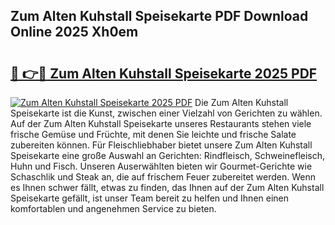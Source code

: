 ## Zum Alten Kuhstall Speisekarte PDF Download Online 2025 Xh0em

# <h2><a href="http://gc9m63.nevu.top/?p=Zum+Alten+Kuhstall+Speisekarte">🔗 👉🔴 Zum Alten Kuhstall Speisekarte 2025 PDF</a></h2>

[![Zum Alten Kuhstall Speisekarte 2025 PDF](https://i.imgur.com/dBaPXMq.png)](http://gc9m63.nevu.top/?p=Zum+Alten+Kuhstall+Speisekarte)
Die Zum Alten Kuhstall Speisekarte ist die Kunst, zwischen einer Vielzahl von Gerichten zu wählen. Auf der Zum Alten Kuhstall Speisekarte unseres Restaurants stehen viele frische Gemüse und Früchte, mit denen Sie leichte und frische Salate zubereiten können. Für Fleischliebhaber bietet unsere Zum Alten Kuhstall Speisekarte eine große Auswahl an Gerichten: Rindfleisch, Schweinefleisch, Huhn und Fisch. Unseren Auserwählten bieten wir Gourmet-Gerichte wie Schaschlik und Steak an, die auf frischem Feuer zubereitet werden. Wenn es Ihnen schwer fällt, etwas zu finden, das Ihnen auf der Zum Alten Kuhstall Speisekarte gefällt, ist unser Team bereit zu helfen und Ihnen einen komfortablen und angenehmen Service zu bieten.
